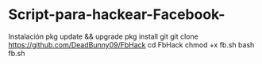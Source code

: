 # Script-para-hackear-Facebook-
Instalación  pkg update &amp;&amp; upgrade  pkg install git  git clone https://github.com/DeadBunny09/FbHack  cd FbHack  chmod +x fb.sh  bash fb.sh
